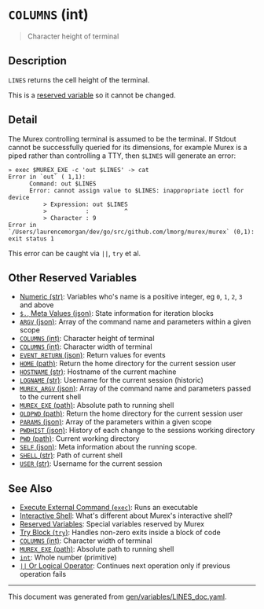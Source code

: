 # `COLUMNS` (int)

> Character height of terminal

## Description

`LINES` returns the cell height of the terminal.

This is a [reserved variable](/docs/user-guide/reserved-vars.md) so it cannot be changed.

## Detail

The Murex controlling terminal is assumed to be the terminal. If Stdout cannot
be successfully queried for its dimensions, for example Murex is a piped rather
than controlling a TTY, then `$LINES` will generate an error:

```
» exec $MUREX_EXE -c 'out $LINES' -> cat
Error in `out` ( 1,1):
      Command: out $LINES
      Error: cannot assign value to $LINES: inappropriate ioctl for device
          > Expression: out $LINES
          >           :          ^
          > Character : 9
Error in `/Users/laurencemorgan/dev/go/src/github.com/lmorg/murex/murex` (0,1): exit status 1
```

This error can be caught via `||`, `try` et al.

## Other Reserved Variables

* [Numeric (str)](../variables/numeric.md):
  Variables who's name is a positive integer, eg `0`, `1`, `2`, `3` and above
* [`$.`, Meta Values (json)](../variables/meta-values.md):
  State information for iteration blocks
* [`ARGV` (json)](../variables/argv.md):
  Array of the command name and parameters within a given scope
* [`COLUMNS` (int)](../variables/lines.md):
  Character height of terminal
* [`COLUMNS` (int)](../variables/columns.md):
  Character width of terminal
* [`EVENT_RETURN` (json)](../variables/event_return.md):
  Return values for events
* [`HOME` (path)](../variables/home.md):
  Return the home directory for the current session user
* [`HOSTNAME` (str)](../variables/hostname.md):
  Hostname of the current machine
* [`LOGNAME` (str)](../variables/logname.md):
  Username for the current session (historic)
* [`MUREX_ARGV` (json)](../variables/murex_argv.md):
  Array of the command name and parameters passed to the current shell
* [`MUREX_EXE` (path)](../variables/murex_exe.md):
  Absolute path to running shell
* [`OLDPWD` (path)](../variables/oldpwd.md):
  Return the home directory for the current session user
* [`PARAMS` (json)](../variables/params.md):
  Array of the parameters within a given scope
* [`PWDHIST` (json)](../variables/pwdhist.md):
  History of each change to the sessions working directory
* [`PWD` (path)](../variables/pwd.md):
  Current working directory
* [`SELF` (json)](../variables/self.md):
  Meta information about the running scope.
* [`SHELL` (str)](../variables/shell.md):
  Path of current shell
* [`USER` (str)](../variables/user.md):
  Username for the current session

## See Also

* [Execute External Command (`exec`)](../commands/exec.md):
  Runs an executable
* [Interactive Shell](../user-guide/interactive-shell.md):
  What's different about Murex's interactive shell?
* [Reserved Variables](../user-guide/reserved-vars.md):
  Special variables reserved by Murex
* [Try Block (`try`)](../commands/try.md):
  Handles non-zero exits inside a block of code
* [`COLUMNS` (int)](../variables/columns.md):
  Character width of terminal
* [`MUREX_EXE` (path)](../variables/murex_exe.md):
  Absolute path to running shell
* [`int`](../types/int.md):
  Whole number (primitive)
* [`||` Or Logical Operator](../parser/logical-or.md):
  Continues next operation only if previous operation fails

<hr/>

This document was generated from [gen/variables/LINES_doc.yaml](https://github.com/lmorg/murex/blob/master/gen/variables/LINES_doc.yaml).